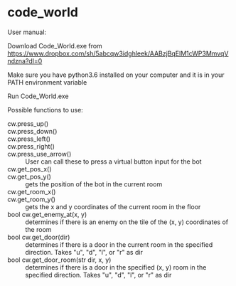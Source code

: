 # code_world

User manual:

Download Code_World.exe from https://www.dropbox.com/sh/5abcqw3idghleek/AABzjBqElM1cWP3MmvqVndzna?dl=0

Make sure you have python3.6 installed on your computer and it is in your PATH environment variable

Run Code_World.exe

Possible functions to use:
<dl>
	<dt>cw.press_up()</dt>
	<dt>cw.press_down()</dt>
	<dt>cw.press_left()</dt>
	<dt>cw.press_right()</dt>
	<dt>cw.press_use_arrow()</dt>
		<dd>User can call these to press a virtual button input for the bot</dd>
	<dt>cw.get_pos_x()</dt>
	<dt>cw.get_pos_y()</dt>
		<dd>gets the position of the bot in the current room</dd>
	<dt>cw.get_room_x()</dt>
	<dt>cw.get_room_y()</dt>
		<dd>gets the x and y coordinates of the current room in the floor</dd>
	<dt>bool cw.get_enemy_at(x, y)</dt>
		<dd>determines if there is an enemy on the tile of the (x, y) coordinates of the room</dd>
	<dt>bool cw.get_door(dir)</dt>
		<dd>determines if there is a door in the current room in the specified direction. Takes "u", "d", "l", or "r" as dir</dd>
	<dt>bool cw.get_door_room(str dir, x, y)</dt>
		<dd>determines if there is a door in the specified (x, y) room in the specified direction. Takes "u", "d", "l", or "r" as dir</dd>
</dl>